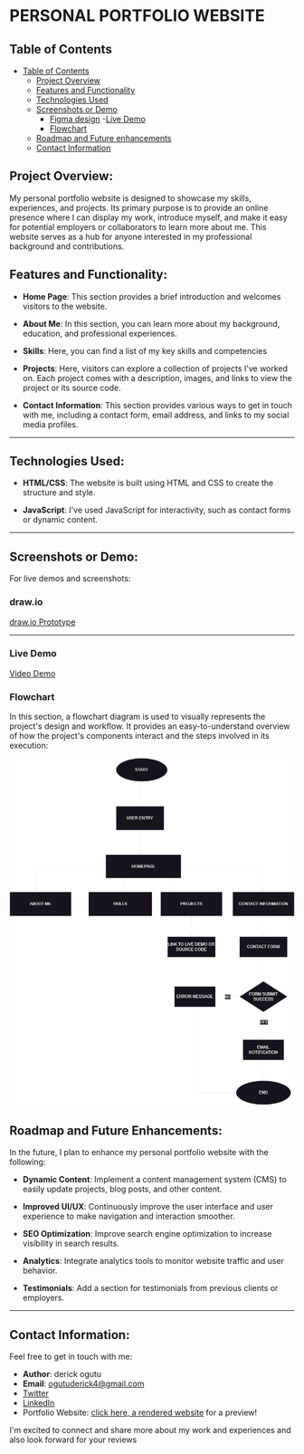 # PERSONAL PORTFOLIO WEBSITE

## Table of Contents

- [Table of Contents](#table-of-contents)
  - [Project Overview](#project-overview)
  - [Features and Functionality](#features-and-functionality)
  - [Technologies Used](#technologies-used)
  - [Screenshots or Demo](#screenshots-or-demo)
     - [Figma design](#figma-design)
     -[Live Demo](#live-demo)
     - [Flowchart](#flowchart)
  - [Roadmap and Future enhancements](#roadmap-and-future-enhancements)
  - [Contact Information](#contact-information)

## Project Overview:

My personal portfolio website is designed to showcase my skills, experiences, and projects. Its primary purpose is to provide an online presence where I can display my work, introduce myself, and make it easy for potential employers or collaborators to learn more about me. This website serves as a hub for anyone interested in my professional background and contributions.


## Features and Functionality:

- **Home Page**: This section provides a brief introduction and welcomes visitors to the website.

- **About Me**: In this section, you can learn more about my background, education, and professional experiences.

- **Skills**: Here, you can find a list of my key skills and competencies

- **Projects**: Here, visitors can explore a collection of projects I've worked on. Each project comes with a description, images, and links to view the project or its source code.

- **Contact Information**: This section provides various ways to get in touch with me, including a contact form, email address, and links to my social media profiles.
---

## Technologies Used:

- **HTML/CSS**: The website is built using HTML and CSS to create the structure and style.

- **JavaScript**: I've used JavaScript for interactivity, such as contact forms or dynamic content.

---
## Screenshots or Demo:

For live demos and screenshots:
### draw.io
[draw.io Prototype](https://viewer.diagrams.net/?tags=%7B%7D&highlight=0000ff&edit=_blank&layers=1&nav=1&title=my%20website%20webpage#R7Zptc6I6FMc%2FjS%2FX4UEQXyJSpVXpFVqn9x1CRG6BOIDV7qe%2FCQQUk5227ortWjtDyQkhcH75h5MDLVGLdsPEWa8m0ANhS%2BC8XUsctARBUTi0xYbXwtDpKoXBTwKvMPF7gxX8BMRI2vmbwANp7cAMwjAL1nWjC%2BMYuFnN5iQJ3NYPW8Kw3uva8QFlsFwnpK3zwMtW5LYkbm8fgcBflT3zHKmJnPJgYkhXjge3ByZRb4laAmFW7EU7DYTYd6VfinY3v6itLiwBccZo8JCCxFz8h30icKGzQFjyg4pmYRA%2FF2XPyZyWqOZ%2BEG7Q2QVt7C%2BTkFfWvjt73fz8dzTwH%2B%2BLZmXnPwYrMftndmupk0e%2BK6aexMs%2F%2BOqmqotNs9fSkWmWwOfKh3xL7FcO4VDBc9IV8EjBCQM%2FRvsuujWQIMMqi8J9qzU%2BZbTz8YBrR9B93qzbiH%2FmBDFI0vYCUwfJPIjz0%2FcTMqrwmYur0GAIk%2FyyRDn%2F1WuEoorjFHe5rFeJRZXbwX%2BoKkJ92mBXANBwZ8DdJGnwAmYg3XdbeO8FJBnY%2FRLfof%2BGAEYgS17RIWUDMoxKHZHidj8oZZnYVocDkiuHqkOU4Fen3g8WtEOYlcWD4cMef8whQEbXixNuCPbJEyrP9b5l2DrRwSXGhBO7K4y8v0Q2Mh74LimzhkPZXQiWyAP97SrIgLV2XNxwizp5L9Q3lUKTluukeYEizfMM0oL8Yc7vgypSUOfzeXvyRKi2NXPyGcgeyvxEyuciyot1pDItXkFqEqlMIR2ZE1qfWT6z1XjU5s8YxgB7NwjDIxPFFDs1QI9VlVREgefhbpjKSuAm9qrxcS4qtNAYcyqDivjxCfV9VLoUFbVvPthXhkXsfDIsCoXFujPGY%2BvKuHSET8alR3HRzKmtava1kZE%2Bm2LK8OQAzUCfGdodspnDB%2Fvhw4DQQ7snd0VHPqKE7ID3JND9w6jyAIJcHn%2B2B1Adm8DAxncb5cZT3Czzxp6rMxQbcPp0aEx1fXYKPEVYiDIDHkKneJ0zwhOagicxYjquUXj04ivA%2FUR4g4HBZbZF94x2Qeyj4Bm5WeAWTor8hk4do03sBAlc4FbPIH512i1BdiLs33iR7lc8VzOvHiPuXRwxvRSzdCzNYpVtzvIJdnqKQBeK1JE4WqBLxQWu%2BxfMruLlZ9cORc%2BeG7b9BWbUszHi34bUbOQiUYzGxvROHxgnqervhMRIXzQrJDp9QcEp%2FTjGme97mAZZALE%2FFzDLYHRyPuoYTwbXFfejbBcrb5UXAjdtp0G0DoHh4mtihLr575wJqbcXDEqjROnUx9gcmtcdb1x8GSfQy4FvnX0sZ3L00qZLE5VYiV9eORtTepWQB4%2FGRB3iSFKdDnBpemPOJqpt4GCSs0eqjf%2Bp4zsLH1IkJYugU9VGhv6oT%2FSpbVXNb82H2VR%2Fujb5KlKNNgqoL6xfOuD81u%2Fv6LfLmJGr5Nsh0t7ZkNLxaS7DMiNNBDhAkhyb90SVV6bCI2bypVX4Ha3%2BWRUqjG8fmCo84cuHdyKlw9Vchfcz81bXDh6EY9XWLbtIzFy1ChVGerRZFdJv8b5V%2BDsq7DGINqxC%2BgVgrkLyFvA4jL0u%2FXWPaDFyNo3qjxWKyiEmsEA7Pt4pPkHh7vOFSFGHuqqqvzLBN7IxvTosnmbVcBb0e7J8P70OV6fHfBPI%2BmCP75xtZqTfvx8u8m%2Bwykam%2FaXza29AOYo%2FRO5sqwBU3H%2FEndcdfAkv6v8D)

---
### Live Demo
[Video Demo ](https://www.loom.com/share/6ec77f56c2dc4654923a59ce5ac846b8?sid=69caf369-2a71-4f61-b805-f4a2044f0e16)
### Flowchart

In this section, a flowchart diagram is used to visually represents the project's design and workflow. It provides an easy-to-understand overview of how the project's components interact and the steps involved in its execution:

![Flowchart](./DERRY/IMAGES/Portfolio%20Flowchart%20(1).png)

## Roadmap and Future Enhancements:

In the future, I plan to enhance my personal portfolio website with the following:

- **Dynamic Content**: Implement a content management system (CMS) to easily update projects, blog posts, and other content.

- **Improved UI/UX**: Continuously improve the user interface and user experience to make navigation and interaction smoother.

- **SEO Optimization**: Improve search engine optimization to increase visibility in search results.

- **Analytics**: Integrate analytics tools to monitor website traffic and user behavior.

- **Testimonials**: Add a section for testimonials from previous clients or employers.
 
---
## Contact Information:

Feel free to get in touch with me:

- **Author**: derick ogutu
- **Email**: ogutuderick4@gmail.com
- [Twitter](https://twitter.com/deckoruzze)
- [LinkedIn](https://www.linkedin.com/in/derick-ogutu-636065202/)
- Portfolio Website:  <a href="https://mypin99.github.io/alx_capstone_project/"> click here, a rendered website</a> for a preview!

I'm excited to connect and share more about my work and experiences and also look forward for your reviews